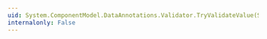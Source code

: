 ```yaml
---
uid: System.ComponentModel.DataAnnotations.Validator.TryValidateValue(System.Object,System.ComponentModel.DataAnnotations.ValidationContext,System.Collections.Generic.ICollection{System.ComponentModel.DataAnnotations.ValidationResult},System.Collections.Generic.IEnumerable{System.ComponentModel.DataAnnotations.ValidationAttribute})
internalonly: False
---
```

